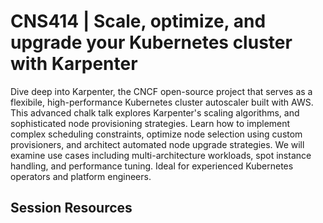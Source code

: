 # CNS414 | Scale, optimize, and upgrade your Kubernetes cluster with Karpenter 

Dive deep into Karpenter, the CNCF open-source project that serves as a flexibile, high-performance Kubernetes cluster autoscaler built with AWS. This advanced chalk talk explores Karpenter's scaling algorithms, and sophisticated node provisioning strategies. Learn how to implement complex scheduling constraints, optimize node selection using custom provisioners, and architect automated node upgrade strategies. We will examine use cases including multi-architecture workloads, spot instance handling, and performance tuning. Ideal for experienced Kubernetes operators and platform engineers.

## Session Resources 


